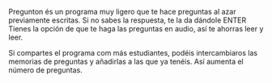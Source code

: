 Pregunton és un programa muy ligero que te hace preguntas al azar previamente escritas. Si no sabes la respuesta, te la da dándole ENTER
Tienes la opción de que te haga las preguntas en audio, así te ahorras leer y leer.

Si compartes el programa com más estudiantes, podéis intercambiaros las memorias de preguntas y añadirlas a las que ya tenéis.
Así aumenta el número de preguntas.
